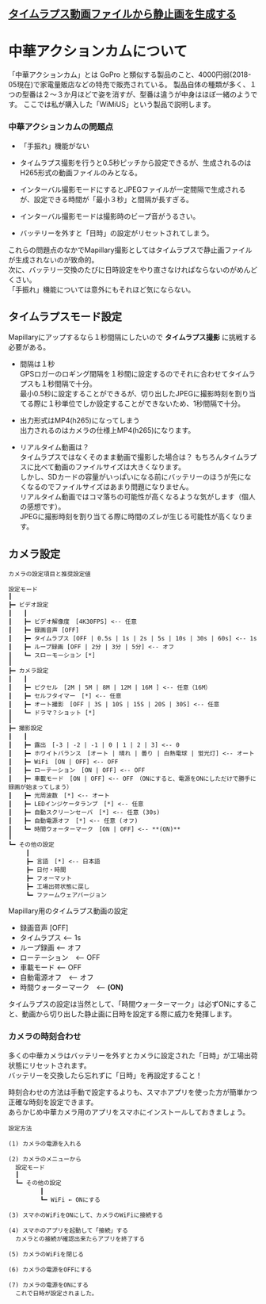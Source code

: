 [タイムラプス動画ファイルから静止画を生成する](README.md)
----

# 中華アクションカムについて

「中華アクションカム」とは GoPro と類似する製品のこと、4000円弱(2018-05現在)で家電量販店などの特売で販売されている。
製品自体の種類が多く、１つの型番は２～３か月ほどで姿を消すが、型番は違うが中身はほぼ一緒のようです。
ここでは私が購入した「WiMiUS」という製品で説明します。


### 中華アクションカムの問題点

 * 「手振れ」機能がない

 * タイムラプス撮影を行うと0.5秒ピッチから設定できるが、生成されるのはH265形式の動画ファイルのみとなる。

 * インターバル撮影モードにするとJPEGファイルが一定間隔で生成されるが、設定できる時間が「最小３秒」と間隔が長すぎる。

 * インターバル撮影モードは撮影時のビープ音がうるさい。

 * バッテリーを外すと「日時」の設定がリセットされてしまう。

これらの問題点のなかでMapillary撮影としてはタイムラプスで静止画ファイルが生成されないのが致命的。  
次に、バッテリー交換のたびに日時設定をやり直さなければならないのがめんどくさい。  
「手振れ」機能については意外にもそれほど気にならない。


## タイムラプスモード設定

Mapillaryにアップするなら１秒間隔にしたいので **タイムラプス撮影** に挑戦する必要がある。

 * 間隔は１秒  
    GPSロガーのロギング間隔を１秒間に設定するのでそれに合わせてタイムラプスも１秒間隔で十分。  
    最小0.5秒に設定することができるが、切り出したJPEGに撮影時刻を割り当てる際に１秒単位でしか設定することができないため、1秒間隔で十分。  

 * 出力形式はMP4(h265)になってしまう  
    出力されるのはカメラの仕様上MP4(h265)になります。

 * リアルタイム動画は？  
    タイムラプスではなくそのまま動画で撮影した場合は？ もちろんタイムラプスに比べて動画のファイルサイズは大きくなります。  
    しかし、SDカードの容量がいっぱいになる前にバッテリーのほうが先になくなるのでファイルサイズはあまり問題になりません。  
    リアルタイム動画ではコマ落ちの可能性が高くなるような気がします（個人の感想です）。  
    JPEGに撮影時刻を割り当てる際に時間のズレが生じる可能性が高くなります。


## カメラ設定

`カメラの設定項目と推奨設定値`
  ```
設定モード
┃
┣━ ビデオ設定
┃　　┃
┃　　┣━ ビデオ解像度　[4K30FPS] <-- 任意
┃　　┣━ 録画音声 [OFF]
┃　　┣━ タイムラプス [OFF | 0.5s | 1s | 2s | 5s | 10s | 30s | 60s] <-- 1s
┃　　┣━ ループ録画 [OFF | 2分 | 3分 | 5分] <-- オフ
┃　　┗━ スローモーション [*]
┃
┣━ カメラ設定
┃　　┃
┃　　┣━ ピクセル　[2M | 5M | 8M | 12M | 16M ] <-- 任意（16M）
┃　　┣━ セルフタイマー　[*] <-- 任意
┃　　┣━ オート撮影　[OFF | 3S | 10S | 15S | 20S | 30S] <-- 任意
┃　　┗━ ドラマ？ショット [*]
┃
┣━ 撮影設定
┃　　┃
┃　　┣━ 露出　[-3 | -2 | -1 | 0 | 1 | 2 | 3] <-- 0
┃　　┣━ ホワイトバランス　[オート | 晴れ | 曇り | 白熱電球 | 蛍光灯] <-- オート
┃　　┣━ WiFi　[ON | OFF] <-- OFF
┃　　┣━ ローテーション　[ON | OFF] <-- OFF
┃　　┣━ 車載モード　[ON | OFF] <-- OFF　（ONにすると、電源をONにしただけで勝手に録画が始まってしまう）
┃　　┣━ 光周波数　[*] <-- オート
┃　　┣━ LEDインジケータランプ　[*] <-- 任意
┃　　┣━ 自動スクリーンセーバ　[*] <-- 任意 (30s)
┃　　┣━ 自動電源オフ　[*] <-- 任意 (オフ)
┃　　┗━ 時間ウォーターマーク　[ON | OFF] <-- **(ON)**
┃
┗━ その他の設定
　　　┃
　　　┣━ 言語　[*] <-- 日本語
　　　┣━ 日付・時間
　　　┣━ フォーマット
　　　┣━ 工場出荷状態に戻し
　　　┗━ ファームウェアバージョン
  ```

Mapillary用のタイムラプス動画の設定

 * 録画音声 [OFF]
 * タイムラプス  <-- 1s
 * ループ録画  <-- オフ
 * ローテーション　<-- OFF
 * 車載モード <-- OFF
 * 自動電源オフ　<-- オフ
 * 時間ウォーターマーク　<-- **(ON)**

タイムラプスの設定は当然として、「時間ウォーターマーク」は必ずONにすること、動画から切り出した静止画に日時を設定する際に威力を発揮します。


### カメラの時刻合わせ

多くの中華カメラはバッテリーを外すとカメラに設定された「日時」が工場出荷状態にリセットされます。  
バッテリーを交換したら忘れずに「日時」を再設定すること！

時刻合わせの方法は手動で設定するよりも、スマホアプリを使った方が簡単かつ正確な時刻を設定できます。  
あらかじめ中華カメラ用のアプリをスマホにインストールしておきましょう。

`設定方法`  
  ```
  (1) カメラの電源を入れる
  
  (2) カメラのメニューから
    設定モード
    ┃
    ┗━ その他の設定
　　　    ┃
　　　    ┗━ WiFi ← ONにする

  (3) スマホのWiFiをONにして、カメラのWiFiに接続する
  
  (4) スマホのアプリを起動して「接続」する
    カメラとの接続が確認出来たらアプリを終了する
    
  (5) カメラのWiFiを閉じる
  
  (6) カメラの電源をOFFにする
  
  (7) カメラの電源をONにする
    これで日時が設定されました。
  ```
